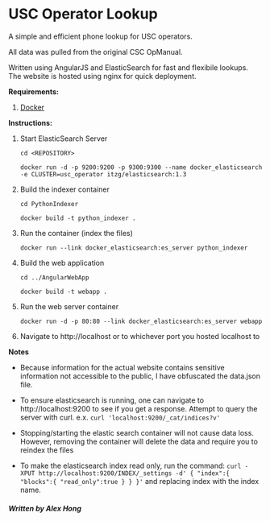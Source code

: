 # USC Operator Lookup 

A simple and efficient phone lookup for USC operators.

All data was pulled from the original CSC OpManual. 

Written using AngularJS and ElasticSearch for fast and flexibile lookups.
The website is hosted using nginx for quick deployment.

**Requirements:**

1. [Docker](https://docs.docker.com/engine/installation/) 

**Instructions:**

1. Start ElasticSearch Server

	```
	cd <REPOSITORY>
	```

	```
	docker run -d -p 9200:9200 -p 9300:9300 --name docker_elasticsearch -e CLUSTER=usc_operator itzg/elasticsearch:1.3
	```

2. Build the indexer container

	```
	cd PythonIndexer
	```

	```
	docker build -t python_indexer .
	```

3. Run the container (index the files)

	```
	docker run --link docker_elasticsearch:es_server python_indexer
	```

4. Build the web application

	```
	cd ../AngularWebApp
	```

	```
	docker build -t webapp .
	```

5. Run the web server container

	```
	docker run -d -p 80:80 --link docker_elasticsearch:es_server webapp
	```

6. Navigate to http://localhost or to whichever port you hosted localhost to

**Notes**

* Because information for the actual website contains sensitive information not accessible to the public, I have obfuscated the data.json file. 

* To ensure elasticsearch is running, one can navigate to http://localhost:9200 to see if you get a response. Attempt to query the server with curl. e.x. ```curl 'localhost:9200/_cat/indices?v'```

* Stopping/starting the elastic search container will not cause data loss. However, removing the container will delete the data and require you to reindex the files

* To make the elasticsearch index read only, run the command: ```curl -XPUT http://localhost:9200/INDEX/_settings -d' { "index":{ "blocks":{ "read_only":true } } }'``` and replacing index with the index name.  


##### Written by Alex Hong